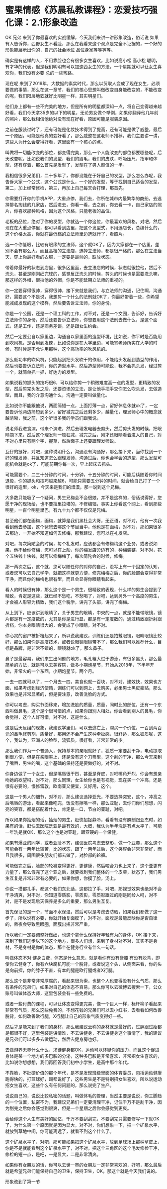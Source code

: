 # 蜜果情感《苏晨私教课程》：恋爱技巧强化课：2.1形象改造

OK 兄弟 来到了你最喜欢的实战缓解，今天我们来讲一讲形象改造，俗话说 如果有人告诉你，西野女生不看脸，那么在我看来这个观点是完全不证据的，一个好的形象能展示出你的，自己的社会地位 品位身家等等等等。

确实是有这样的人，不用靠脸也会有很多女生喜欢，比如说高小松 高小松 聪明，有才华的代表，但是我们明明有可以加速西女生的方法，一个星期就可以让女生喜欢你，我们没有必要 总的一些弯路。

现在呢 来到了2019年，大数据的素实时代，那么以贸取人变成了现在女生，必须要做的事情，那么在这一章节，我们的核心思想叫做改变自身能改变的，不能改变的呢，我们阳层地软就好比明星一样，其实明星们。

他们身上都有一些不完美的地方，但是所有的明星都深知一点，将自己变得越来越好看，我们今天拿35岁的以下的明星，无论男女做个举例，如果你翻译他几年前的照片，那么我相信他绝对没有现在好看，原因可能是服装原因。

之前在服装过时了，还有可能是化妆技术得到了提高，还有可能是做了威整，最后一个原因，可能是他真的变好看了，那么威整在这老师不推荐，我们主要讲一讲，这些人为什么会变得好看，这里面有一个核心的点。

叫做将一切能改变的部位，都变得完美，那么一个人能改变的部位都要哪些呢，后天改变呢，比如说我们的发型，我们的眉毛，我们的皮肤，呼吸压尺，指甲和体型，还有穿着，那么首先是发型了，发型在了男人颜值的一半。

我相信很多兄弟们，二十多年了，你都没能在于好自己的发型，那么怎么办呢，我告诉大家一个公式，这个公式是什么，一个好的发型，等于找到自己适合的发型，第二，加上经常修检，第三，再加上自己每天会打理，那首先。

你需要打开你的手机APP，大重点停，我们去，你所在城市内最繁华的商船，去选择排名掏钱的几家店，然后进去，你看一看，去之前，你去看一卡，自己家店的照片，你喜欢那种风格，因为这个风格，只能老板的品位。

老板的品位，绝对了你的发型，你就选一个你这位，你最喜欢的风格，对吧，然后现在在大重点停里，都可以看到店里，把这个发型式，不用选店长，总编什么的，这个价格太高，你就在最低档的立法师里边选就行了，看照片。

选一个你低眼，比较有眼缘的立法师，这个就OK了，因为大家都在一个店里，差别不会有那么大，而且高档的立法店，选择立法师，都是很严格的，那么在立法当天，穿上你最好看的衣服，一定要是最帅的，跌放状态。

带着你最好的状态到店里，很多区里面，去立法店的时候，状态就很拉他，然后不洗头，甚至是刚刚细完球的，感觉反正洗头的时候，剪头的时候也是需要洗头嘛，那这样的外帽，很拉他的外帽，你是不能延期立法师的重视的。

你一定要穿得很帅，穿得很帅，接下来就是我们，与立法师的沟通，记住啊，沟通好，需要这个不是说，我想剪一个什么的法刑就OK了，你最好带着一些，你希望能减成发现的这个模样，然后要告诉立法师，你的身份。

你是一个公园，还是一个理工科的工作，对不对，还是一个文园，告诉好，告诉好立法师你的身份，然后还要告诉立法师，你想要用这个法刑去做什么，是这个面式，还是工作，还是商务差谈，还是跟女生约会。

然后一定要公自以家里边，沟通自以家里面的造型环境，比如说，你平时是否能用到吹风机，是否用到发辣，比如说你是在大学里边，可能寄老师所实在大学的时候，有时候是不允许用那种，这个高功率的吹风机的。

那么低功率的吹风机，只能起到把头发吹干的作用，不能给头发起到造型的作用，然后也要告诉立法师，你的造型水平，然后造型师可能说，我不会抓头发，经过剪一个，就简单抓一抓，好达力的发型。

如果说我的抓头的技巧很6，可以给你剪一个稍微难度高一点的发型，更精致的发型，然后剪完头发之后，还要资讯的立法，是让他手把手交你怎么吹头发，去做造型，而且，我的介意沟通什么，沟通一定要叫做量化。

比如说你不能跟他说，两面简短一点，上面打薄一点，留好休息休就ok了，一定要告诉他两边简短到多少，留好减完之后还剩多少，越量化，理发师心中的概念就越清晰，我之前，这个听很多我的学员们跟我说。

说老师我进食演，带来个演进，然后去理发电器去剪头，然后剪头发的时候，把眼睛摘下来，然后这个理发师一顿狂减，减完之后，刚才还眼睛看着进入的自己，对不对心里只有两个字，握草，然后面子上还要跟理发师说。

瓦仔的挺好，对吧，这种说明什么，沟通没有沟通好，那么接下来，当你找到一个好的理发师，并且知道怎么跟理发师，沟通过后，你也会学会的造型，那么发型可能机会就是ok了，可能前期你每一次，早上起床去抓头。

可能需要个，二三十分钟的时间，十分钟，十五分钟的时间，可能后续随着你时间退役，你的抓头和技巧越来越6，可能只需要五分钟的时间，就会给自己打了一个很好的造型，ok，今天来是我们的煤漠，那一说到这个兄梅。

大多数只能吸了一个疑问，男生兄梅会不会很娘，并不是这样的，俗话说得好，您愿干净的现场给，也不要拉里拉塔的，不修编辐，事实上你看这个网上，看到那些明星，一百个明星里巴，有九十九个都不仅仅是兄梅。

甚至他们都在画梅，画梅，就算是我们黑社会大哥，无正语，对不对，他有一次我看到他去参加，这个爸爸去哪这个节目当中，他也是在画梅，对不对，那如果很多去那边，一开始不知道如何去修梅，那我建议，您可以在礼发店。

对吧，每次简陀会的时候，每个礼发时，应该都会有修梅梅这个业务，或者说如果，他不给你修梅，您可以在上船，你的梅发店旁边有的，种梅装链，对不对，花个五块钱十块钱，就可以修梅梅了，每次简陀会的时候，修梅。

那一两次之后，这个就，您可以随任你的对你的自己，没写上有一个固定的认知，或者您可以去自己学学，就把这样就更方便，修完梅梅之后，你的脸部会变得非常干净，而且你的梅梅也很有型，而且会显得你眼睛看起来。

看人的时候很有神，那么这个是一个男生，很精致的表现，什么样的男生会提到了精致，肯定是这些，就已经不愁吃，不愁喝了，对吧，达到另外一个高度的男生，才会被人形容为精致，我们这个税学，讲完了头部，讲完了梅梅。

从上到下，应该讲到眼睛了，关于男生的眼睛，中央的一点，就是不能带眼镜，镜片都是有一定度数的，尤其是你是进行显，都是有一定度数的，通过精致跟折射跟折档，你本身眼睛很大的，会变成了小眼睛，对不对。

你心灵的窗户被折档起来了，所以说我建议，训练们还是拍戴眼镜，眼睛眼镜比较好，那么如果你是高度技术，或者说眼镜眼镜带不了，那么我们可以推荐什么，目标是品牌，是非常不错的，眼镜就ok了，那么鼻子。

鼻子是最容易，我们来生出问题的地方，毛孔粗大过于游泳，有很多黑头，那么最简单的方法，就是可以去美容院，做多小期炮星节，开始从2018年，下半年开始，非常火的一个东西，小期炮星节，两个月。

一去一四就可以了，一个月去一四，美食也就一百块，对不对，建效快，效果也方面，如果考虑到经济使贿，训练们可以到网上，去购买，必柔男士黑皮豪贴，那么效果也是非常显著的，但是要注意，改善洗脸的方式。

你可以考虑，购买节面移来，增加洗脸的质量，质量，同时比的部位，还有一个东西叫做鼻毛，这个是个很可惜的点，如果你跟别人相处，你会看到别人的鼻毛，你会觉得，这个人好可惜，对不对，这是什么。

这是后天反组的现象，我建议学里们，可以去逃亡上，购买一个价位，一百到两百元的鼻毛修剪剂，质量好，那用还不会产生这种牵扯感，很舒适，那么狐质呢，这个，我认为，亚洲人的脸型，流狐质，很好看，非常非常的少。

那么我们作为一个普通人，保持基本的亲眼就好了，狐质一定要刮干净，电动提取到很方便，但是在亲眼率上，还是没有这个刀票型，这个刮的干净，那么今天来到了嘴唇，男生的嘴，这个基础的保持还是要做好的，对不对。

你身边做了一个女生，但是嘴唇很干烈，甚至是脊皮，对吧嘴角开烈，你会有想亲吻她的欲望吗，对不对，那么同理，女生给你也是有视觉，现在买一个冲高，还是很有必要的，慢修雷敦，欧南亚又便宜，又好用，这个。

这是一个男人的细节，对不对，那么建议选择亚光，不要选择突安，这个，冲高之后嘴唇的游泳，看起来像吃完，饭没有擦嘴一样，那么亚耻，去你们你们想想，闪亮的笑容，都是搭配着什么，肯定是一口，节白的亚耻，对吧。

所以如果你抽烟的话，抽烟的男生，赶快招捉静冷，看看有没有腌制跟亚杰时，如果有的话，赶快去医院洗亚是最有效的，大概，我认为半年洗是有点太平了，可能一年洗是就OK，那么这个也是对亚耻，跟亚硬的一个保健。

如果有爆亚的同学，或者亚耻不齐，建议医院考虑去整形，做一个亚套，那么这个可能会有一两年比较苦，比的状态，跟了一两年过后，这个笑容会非常非常好，而且我很多，周围很多朋友们都去做了，对脸部的轮褲。

可能做完之后，脸部的轮褲变得更好，更健康，然后咬合力也上来了，这个亚更有力量了，那么假完了这个亚之后，就要找到我们整体的一个皮膚，状态了，我们男生互复是非常非常有必要的，如果你想，你摸了脸，汤上。

你说一摸都扎手，都这个我们东北话，这都拉了手，对吧，那视觉效果也绝对不会干净清爽，对不对，你知道零质影，零质影，零质影跟过的刚是同龄人吗，对不对，是不是发现后天保养是多么的重要，那么男生互复。

首先保证的是一个，节面不水保湿，然后可以是考虑去防晒，如果我们都做了这一步了，所以说有必要，你就开始复面膜了，对不对，面膜是最能反映你是否自律的，熬夜会导致黑眼圈，面膜出搖非常严重。

所以我们一定要调整好做细，也这个拿什么保持好年轻有为的身体，OK 接下来，来到了我们逃步以下的这个地方，很多人们想，来到了身材对不对，其实不是身材，不是身材是你的体态，那个在健身行业有什么一句话。

叫做体态不对 健身白费，体态是什么意思，就是看你有没有彎腰 有没有脱背，即使你去健身了，你有六块腐机可能一个脱背，或者说这个头，从侧面来看，你的头是向前探，你的脖子不直，有本的腿是欧行腿或者X行腿。

那么这个是非常非常厚腐的，看起来很为索，也整个人也变得没有什么气质，那么有条件的兄弟们，如果对自己的体态不百易，那么你可以去微博去搜索一下，公众账号叫做体态大师，这里包装会有一些免费的。

或者一些付费的课程，可以让体态变得更完美，像一个巨人一样，标杆柳子看起来非常有气质，那么这些免费的，不想花钱的兄弟们可以去小红书，去看看如何改善脱背，如何改善欧行腿，X行腿让自己的形象气质变得好一些。

然后才是能来到了我们的身材，那么我建议云称的身材就是最好的，过胖跟过瘦都是都很不好，这里包装是讲情难，不去讲健身，不去讲健身这个事情了，我的建议是兄弟们可以多多去做运动，然后去健身房也好。

去做游养无养什么什么，求徒健身都OK，运动可以怀疑你的压力，而且这个促进身体是某一个地方的多巴胺的分泌，这种多巴胺是非常喜欢，非常招女生喜欢的，比如说你想想想，我们再回答我们初中小学生，是高中那个年代。

不靠脸，不批硬价值的那个年代，是不是发现班级里面的体育委员，包括运动健康跑得快的，打篮球好，踢都说好了，这些男生是不是特别招女生喜欢，所以说运动招女生喜欢，这些什么有任何问题的，那么说完了生产。

说说自己的，说说比较私密的话题，叫做体毛的管理，当然主要是说说，你三脚趋的一个位置，私密不为，我建议兄弟们一定要清理干净，记住千万不是刮干净，因为刮完之后你会感觉到很爽，但是一个星期之后你会感觉到更爽。

会给你这个人生有美好的回忆，千万不要刮刮完，不要刮完只需要修写一下就OK了，为什么第一个原因就是因为显大，对不对，你们想象一下，把一个矿泉水平，就放到草地中间，你可能离远了，就看不到这个什么了。

这个矿泉水平了，对吧，那可能如果把这个矿泉水平，放到足球场上那种草皮上，你是不是就能看到这个矿泉水平了，对不对，把这个三角区的这个毛发修检干净，修检的短一点，是吧，一是显大，二是非常清爽。

如果你有女朋友的话，你可以去世一审的女朋友一定非常喜欢的，好吧，那么最后就是希望兄弟们能保持自己的卫生，保持卫生，OK，那这个就是今天我们说的。

形象改到了第一节